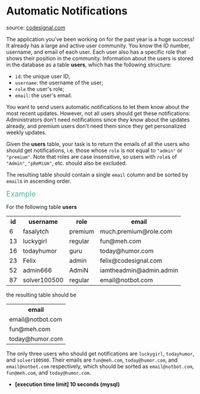 <h1>Automatic Notifications</h1>
<p>source: <a href="https://www.codesignal.com/">codesignal.com</a>
<div><p>The application you've been working on for the past year is a huge success! It already has a large and active user community. You know the ID number, username, and email of each user. Each user also has a specific role that shows their position in the community. Information about the users is stored in the database as a table <strong>users</strong>, which has the following structure:</p>
<ul>
<li><code>id</code>: the unique user ID;</li>
<li><code>username</code>: the username of the user;</li>
<li><code>role</code> the user's role;</li>
<li><code>email</code>: the user's email.</li>
</ul>
<p>You want to send users automatic notifications to let them know about the most recent updates. However, not all users should get these notifications: Administrators don't need notifications since they know about the updates already, and premium users don't need them since they get personalized weekly updates.</p>
<p>Given the <strong>users</strong> table, your task is to return the emails of all the users who should get notifications, i.e. those whose <code>role</code> is not equal to <code>"admin"</code> or <code>"premium"</code>. Note that roles are case insensitive, so users with <code>role</code>s of <code>"Admin"</code>, <code>"pReMiUm"</code>, etc. should also be excluded.</p>
<p>The resulting table should contain a single <code>email</code> column and be sorted by <code>email</code>s in ascending order.</p>
<p><span style="color:#44BFA3;font-size:1.4em">Example</span></p>
<p>For the following table <strong>users</strong></p>
<table>
<tbody><tr>
<th>id</th>
<th>username</th>
<th>role</th>
<th>email</th>
</tr>
<tr>
<td>6</td>
<td>fasalytch</td>
<td>premium</td>
<td>much.premium@role.com</td>
</tr>
<tr>
<td>13</td>
<td>luckygirl</td>
<td>regular</td>
<td>fun@meh.com</td>
</tr>
<tr>
<td>16</td>
<td>todayhumor</td>
<td>guru</td>
<td>today@humor.com</td>
</tr>
<tr>
<td>23</td>
<td>Felix</td>
<td>admin</td>
<td>felix@codesignal.com</td>
</tr>
<tr>
<td>52</td>
<td>admin666</td>
<td>AdmiN</td>
<td>iamtheadmin@admin.admin</td>
</tr>
<tr>
<td>87</td>
<td>solver100500</td>
<td>regular</td>
<td>email@notbot.com</td>
</tr>
</tbody></table>
<p>the resulting table should be</p>
<table>
<tbody><tr>
<th>email</th>
</tr>
<tr>
<td>email@notbot.com</td>
</tr>
<tr>
<td>fun@meh.com</td>
</tr>
<tr>
<td>today@humor.com</td>
</tr>
</tbody></table>
<p>The only three users who should get notifications are <code>luckygirl</code>, <code>todayhumor</code>, and <code>solver100500</code>. Their emails are <code>fun@meh.com</code>, <code>today@humor.com</code>, and <code>email@notbot.com</code> respectively, which should be sorted as <code>email@notbot.com</code>, <code>fun@meh.com</code>, and <code>today@humor.com</code>.</p>
<ul>
<li><strong>[execution time limit] 10 seconds (mysql)</strong></li>
</ul>
</div>
